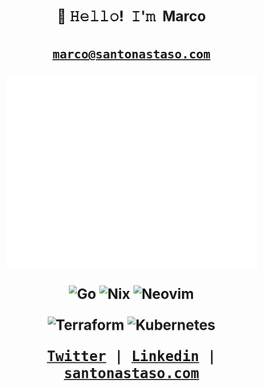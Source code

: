 <!-- Title -->
<h1 align="center">👋 𝙷𝚎𝚕𝚕𝚘! 𝙸'𝚖 Marco<h1>

<!-- About Section -->
<!--<details>-->
<!--<summary><b>👤 About</b></summary>-->
<!--<p>   -->
<!--<blockquote>-->
<!--DevOps Engineer based in London with a degree in Engineering & Computer Science-->
<!---->
<!--Software development background and finding his way around the cloud, -->
<!---->
<!--utilising his problem-solving skills and deep analytical thinking. -->
<!--</blockquote>-->
<!--</p>-->
<!--</details>-->
<!---->

<!-- Contact -->
<p align="center">
  <a href="mailto:marco@santonastaso.com" title="Email Address"><code>marco@santonastaso.com</code></a>
</p>

<!-- Metrics Section -->
<p align="center"><img src="/github-metrics.svg" alt="Metrics" width="500"></p>

<!-- Tech Stack -->
<div align="center">

  ![Go](https://img.shields.io/badge/go-%2300ADD8.svg?style=for-the-badge&logo=go&logoColor=white) ![Nix](https://img.shields.io/badge/NIX-5277C3.svg?style=for-the-badge&logo=NixOS&logoColor=white) ![Neovim](https://img.shields.io/badge/NeoVim-%2357A143.svg?&style=for-the-badge&logo=neovim&logoColor=white)

  ![Terraform](https://img.shields.io/badge/terraform-%235835CC.svg?style=for-the-badge&logo=terraform&logoColor=white) ![Kubernetes](https://img.shields.io/badge/kubernetes-%23326ce5.svg?style=for-the-badge&logo=kubernetes&logoColor=white)

</div>


<!-- Socials -->
<p align="center">
  <kbd>
    <a href="https://twitter.com/marco_snts" title="Twitter - @marco_snts">Twitter</a> | 
    <a href="https://www.linkedin.com/in/marco-santonastaso/" title="LinkedIn - Marco Santonastaso">Linkedin</a> | 
    <a href="https://santonastaso.com" title="Personal Website - santonastaso.com">santonastaso.com</a>
  </kbd>
</p>
